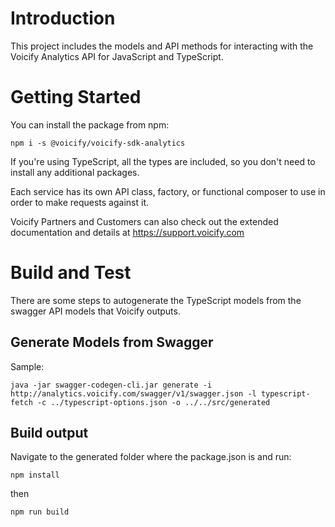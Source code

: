 # Introduction 
This project includes the models and API methods for interacting with the Voicify Analytics API for JavaScript and TypeScript.

# Getting Started

You can install the package from npm:

```
npm i -s @voicify/voicify-sdk-analytics
```

If you're using TypeScript, all the types are included, so you don't need to install any additional packages.


Each service has its own API class, factory, or functional composer to use in order to make requests against it. 


Voicify Partners and Customers can also check out the extended documentation and details at https://support.voicify.com

# Build and Test
There are some steps to autogenerate the TypeScript models from the swagger API models that Voicify outputs.

## Generate Models from Swagger

Sample:

```
java -jar swagger-codegen-cli.jar generate -i http://analytics.voicify.com/swagger/v1/swagger.json -l typescript-fetch -c ../typescript-options.json -o ../../src/generated
```

## Build output

Navigate to the generated folder where the package.json is and run:

```
npm install
```

then

```
npm run build
```